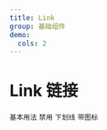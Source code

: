 ```yaml
---
title: Link
group: 基础组件
demo:
  cols: 2
---
```


# Link 链接

<code src="./demos/base.tsx">基本用法</code>
<code src="./demos/disabled.tsx">禁用</code>
<code src="./demos/underline.tsx">下划线</code>
<code src="./demos/icon.tsx">带图标</code>
